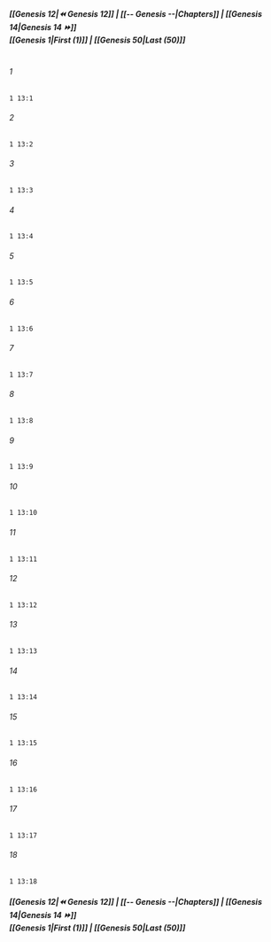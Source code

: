 
##### **[[Genesis 12|⏪ Genesis 12]] | [[-- Genesis --|Chapters]] | [[Genesis 14|Genesis 14 ⏩]]**<br>**[[Genesis 1|First (1)]] | [[Genesis 50|Last (50)]]**<br><br>

###### 1
``` verse
1 13:1
```
###### 2
``` verse
1 13:2
```
###### 3
``` verse
1 13:3
```
###### 4
``` verse
1 13:4
```
###### 5
``` verse
1 13:5
```
###### 6
``` verse
1 13:6
```
###### 7
``` verse
1 13:7
```
###### 8
``` verse
1 13:8
```
###### 9
``` verse
1 13:9
```
###### 10
``` verse
1 13:10
```
###### 11
``` verse
1 13:11
```
###### 12
``` verse
1 13:12
```
###### 13
``` verse
1 13:13
```
###### 14
``` verse
1 13:14
```
###### 15
``` verse
1 13:15
```
###### 16
``` verse
1 13:16
```
###### 17
``` verse
1 13:17
```
###### 18
``` verse
1 13:18
```

##### **[[Genesis 12|⏪ Genesis 12]] | [[-- Genesis --|Chapters]] | [[Genesis 14|Genesis 14 ⏩]]**<br>**[[Genesis 1|First (1)]] | [[Genesis 50|Last (50)]]**
